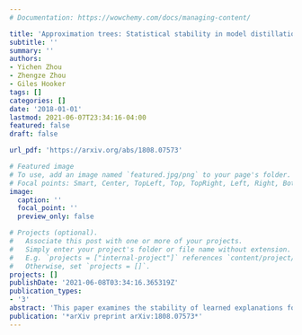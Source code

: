 ```yaml
---
# Documentation: https://wowchemy.com/docs/managing-content/

title: 'Approximation trees: Statistical stability in model distillation'
subtitle: ''
summary: ''
authors:
- Yichen Zhou
- Zhengze Zhou
- Giles Hooker
tags: []
categories: []
date: '2018-01-01'
lastmod: 2021-06-07T23:34:16-04:00
featured: false
draft: false

url_pdf: 'https://arxiv.org/abs/1808.07573'

# Featured image
# To use, add an image named `featured.jpg/png` to your page's folder.
# Focal points: Smart, Center, TopLeft, Top, TopRight, Left, Right, BottomLeft, Bottom, BottomRight.
image:
  caption: ''
  focal_point: ''
  preview_only: false

# Projects (optional).
#   Associate this post with one or more of your projects.
#   Simply enter your project's folder or file name without extension.
#   E.g. `projects = ["internal-project"]` references `content/project/deep-learning/index.md`.
#   Otherwise, set `projects = []`.
projects: []
publishDate: '2021-06-08T03:34:16.365319Z'
publication_types:
- '3'
abstract: 'This paper examines the stability of learned explanations for black-box predictions via model distillation with decision trees. One approach to intelligibility in machine learning is to use an understandable 'student' model to mimic the output of an accurate 'teacher'. Here, we consider the use of regression trees as a student model, in which nodes of the tree can be used as 'explanations' for particular predictions, and the whole structure of the tree can be used as a global representation of the resulting function. However, individual trees are sensitive to the particular data sets used to train them, and an interpretation of a student model may be suspect if small changes in the training data have a large effect on it. In this context, access to outcomes from a teacher helps to stabilize the greedy splitting strategy by generating a much larger corpus of training examples than was originally available. We develop tests to ensure that enough examples are generated at each split so that the same splitting rule would be chosen with high probability were the tree to be re trained. Further, we develop a stopping rule to indicate how deep the tree should be built based on recent results on the variability of Random Forests when these are used as the teacher. We provide concrete examples of these procedures on the CAD-MDD and COMPAS data sets.'
publication: '*arXiv preprint arXiv:1808.07573*'
---
```

